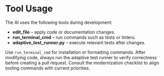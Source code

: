 # Tool Usage

The AI uses the following tools during development:

- **edit_file** – apply code or documentation changes.
- **run_terminal_cmd** – run commands such as tests or linters.
- **adaptive_test_runner.py** – execute relevant tests after changes.

Use `run_terminal_cmd` for installation or formatting commands. After modifying code, always run the adaptive test runner to verify correctness before creating a pull request.
Consult the modernization checklist to align tooling commands with current priorities.
